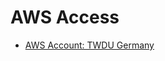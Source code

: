 # AWS Access
* [AWS Account: TWDU Germany](https://thoughtworks.okta.com/home/amazon_aws/0oa1kzdqca8OEU6ju0h8/272)
